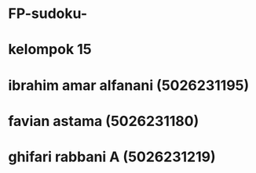 ﻿# FP-sudoku- 
 # kelompok 15
# ibrahim amar alfanani (5026231195)
 # favian astama (5026231180)
 # ghifari rabbani A (5026231219)
